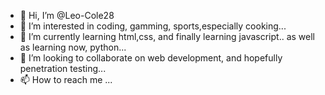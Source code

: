 - 👋 Hi, I’m @Leo-Cole28
- 👀 I’m interested in coding, gamming, sports,especially cooking...
- 🌱 I’m currently learning html,css, and finally learning javascript.. as well as learning now, python...
- 💞️ I’m looking to collaborate on web development, and hopefully penetration testing...
- 📫 How to reach me ...

<!---
Leo-Cole28/Leo-Cole28 is a ✨ special ✨ repository because its `README.md` (this file) appears on your GitHub profile.
You can click the Preview link to take a look at your changes.
--->

